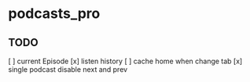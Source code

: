 # podcasts_pro

## TODO
[ ] current Episode
[x] listen history
[ ] cache home when change tab
[x] single podcast disable next and prev
